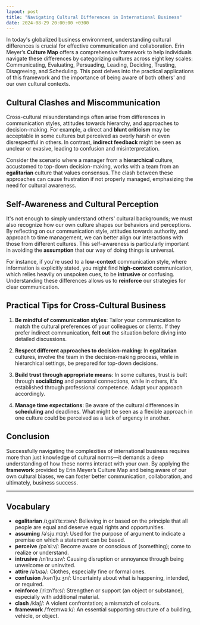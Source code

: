 ```yaml
---
layout: post
title: "Navigating Cultural Differences in International Business"
date: 2024-08-29 20:00:00 +0300
---
```


In today's globalized business environment, understanding cultural differences is crucial for effective communication and collaboration. Erin Meyer’s **Culture Map** offers a comprehensive framework to help individuals navigate these differences by categorizing cultures across eight key scales: Communicating, Evaluating, Persuading, Leading, Deciding, Trusting, Disagreeing, and Scheduling. This post delves into the practical applications of this framework and the importance of being aware of both others' and our own cultural contexts.

## Cultural Clashes and Miscommunication

Cross-cultural misunderstandings often arise from differences in communication styles, attitudes towards hierarchy, and approaches to decision-making. For example, a direct and **blunt criticism** may be acceptable in some cultures but perceived as overly harsh or even disrespectful in others. In contrast, **indirect feedback** might be seen as unclear or evasive, leading to confusion and misinterpretation.

Consider the scenario where a manager from a **hierarchical** culture, accustomed to top-down decision-making, works with a team from an **egalitarian** culture that values consensus. The clash between these approaches can cause frustration if not properly managed, emphasizing the need for cultural awareness.

## Self-Awareness and Cultural Perception

It's not enough to simply understand others' cultural backgrounds; we must also recognize how our own culture shapes our behaviors and perceptions. By reflecting on our communication style, attitudes towards authority, and approach to time management, we can better align our interactions with those from different cultures. This self-awareness is particularly important in avoiding the **assumption** that our way of doing things is universal.

For instance, if you're used to a **low-context** communication style, where information is explicitly stated, you might find **high-context** communication, which relies heavily on unspoken cues, to be **intrusive** or confusing. Understanding these differences allows us to **reinforce** our strategies for clear communication.

## Practical Tips for Cross-Cultural Business

1. **Be mindful of communication styles**: Tailor your communication to match the cultural preferences of your colleagues or clients. If they prefer indirect communication, **felt out** the situation before diving into detailed discussions.
   
2. **Respect different approaches to decision-making**: In **egalitarian** cultures, involve the team in the decision-making process, while in hierarchical settings, be prepared for top-down decisions.

3. **Build trust through appropriate means**: In some cultures, trust is built through **socializing** and personal connections, while in others, it's established through professional competence. Adapt your approach accordingly.

4. **Manage time expectations**: Be aware of the cultural differences in **scheduling** and deadlines. What might be seen as a flexible approach in one culture could be perceived as a lack of urgency in another.

## Conclusion

Successfully navigating the complexities of international business requires more than just knowledge of cultural norms—it demands a deep understanding of how these norms interact with your own. By applying the **framework** provided by Erin Meyer’s Culture Map and being aware of our own cultural biases, we can foster better communication, collaboration, and ultimately, business success.

---

## Vocabulary

- **egalitarian** /ɪˌɡalɪˈtɛːrɪən/: Believing in or based on the principle that all people are equal and deserve equal rights and opportunities.
- **assuming** /əˈsjuːmɪŋ/: Used for the purpose of argument to indicate a premise on which a statement can be based.
- **perceive** /pəˈsiːv/: Become aware or conscious of (something); come to realize or understand.
- **intrusive** /ɪnˈtruːsɪv/: Causing disruption or annoyance through being unwelcome or uninvited.
- **attire** /əˈtʌɪə/: Clothes, especially fine or formal ones.
- **confusion** /kənˈfjuːʒn/: Uncertainty about what is happening, intended, or required.
- **reinforce** /ˌriːɪnˈfɔːs/: Strengthen or support (an object or substance), especially with additional material.
- **clash** /klaʃ/: A violent confrontation; a mismatch of colours.
- **framework** /ˈfreɪmwəːk/: An essential supporting structure of a building, vehicle, or object.